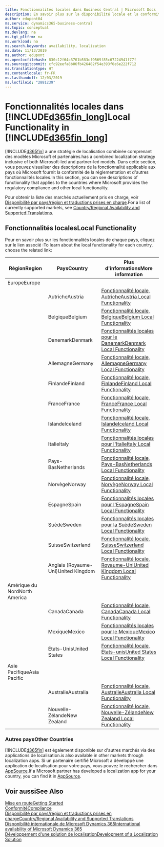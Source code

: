 ```yaml
---
title: Fonctionnalités locales dans Business Central | Microsoft Docs
description: En savoir plus sur la disponibilité locale et la conformité de la réglementation de Dynamics 365 Business Central.
author: edupont04
ms.service: dynamics365-business-central
ms.topic: conceptual
ms.devlang: na
ms.tgt_pltfrm: na
ms.workload: na
ms.search.keywords: availability, localization
ms.date: 11/13/2019
ms.author: edupont
ms.openlocfilehash: 830c12f64c3701b583cf9569f85c67224941f77f
ms.sourcegitcommit: cfc92eefa8b06fb426482f54e393f0e6e222f712
ms.translationtype: HT
ms.contentlocale: fr-FR
ms.lasthandoff: 12/03/2019
ms.locfileid: "2881239"
---
```

# <a name="local-functionality-in-included365fin_longincludesd365fin_long_mdmd"></a><span data-ttu-id="9ba0e-103">Fonctionnalités locales dans [!INCLUDE[d365fin_long](includes/d365fin_long_md.md)]</span><span class="sxs-lookup"><span data-stu-id="9ba0e-103">Local Functionality in [!INCLUDE[d365fin_long](includes/d365fin_long_md.md)]</span></span>
[!INCLUDE[d365fin](includes/d365fin_md.md)] <span data-ttu-id="9ba0e-104">a une stratégie de localisation combinée comprenant des modèles Microsoft et partenaires.</span><span class="sxs-lookup"><span data-stu-id="9ba0e-104">has a combined localization strategy inclusive of both Microsoft-led and partner-led models.</span></span> <span data-ttu-id="9ba0e-105">Dans cette section, vous pouvez visualiser des descriptions de la fonctionnalité applicable aux pays où Microsoft fournit la conformité de la réglementation et d'autres fonctionnalités locales.</span><span class="sxs-lookup"><span data-stu-id="9ba0e-105">In this section, you can see descriptions of functionality that applies to the countries where Microsoft provides the regulatory compliance and other local functionality.</span></span>  

<span data-ttu-id="9ba0e-106">Pour obtenir la liste des marchés actuellement pris en charge, voir [Disponibilité par pays/région et traductions prises en charge](/dynamics365/business-central/dev-itpro/compliance/apptest-countries-and-translations?toc=/dynamics365/business-central/toc.json).</span><span class="sxs-lookup"><span data-stu-id="9ba0e-106">For a list of currently supported markets, see [Country/Regional Availability and Supported Translations](/dynamics365/business-central/dev-itpro/compliance/apptest-countries-and-translations?toc=/dynamics365/business-central/toc.json).</span></span>  

## <a name="local-functionality"></a><span data-ttu-id="9ba0e-107">Fonctionnalités locales</span><span class="sxs-lookup"><span data-stu-id="9ba0e-107">Local Functionality</span></span>
<span data-ttu-id="9ba0e-108">Pour en savoir plus sur les fonctionnalités locales de chaque pays, cliquez sur le lien associé :</span><span class="sxs-lookup"><span data-stu-id="9ba0e-108">To learn about the local functionality for each country, choose the related link:</span></span>

| <span data-ttu-id="9ba0e-109">Région</span><span class="sxs-lookup"><span data-stu-id="9ba0e-109">Region</span></span> | <span data-ttu-id="9ba0e-110">Pays</span><span class="sxs-lookup"><span data-stu-id="9ba0e-110">Country</span></span> | <span data-ttu-id="9ba0e-111">Plus d'informations</span><span class="sxs-lookup"><span data-stu-id="9ba0e-111">More information</span></span> |
| --- | --- |--- |
| <span data-ttu-id="9ba0e-112">Europe</span><span class="sxs-lookup"><span data-stu-id="9ba0e-112">Europe</span></span> |  | |
|        | <span data-ttu-id="9ba0e-113">Autriche</span><span class="sxs-lookup"><span data-stu-id="9ba0e-113">Austria</span></span> | [<span data-ttu-id="9ba0e-114">Fonctionnalité locale, Autriche</span><span class="sxs-lookup"><span data-stu-id="9ba0e-114">Austria Local Functionality</span></span>](localfunctionality/austria/austria-local-functionality.md) |
|        | <span data-ttu-id="9ba0e-115">Belgique</span><span class="sxs-lookup"><span data-stu-id="9ba0e-115">Belgium</span></span> |  [<span data-ttu-id="9ba0e-116">Fonctionnalité locale, Belgique</span><span class="sxs-lookup"><span data-stu-id="9ba0e-116">Belgium Local Functionality</span></span>](localfunctionality/belgium/belgium-local-functionality.md) |
|        | <span data-ttu-id="9ba0e-117">Danemark</span><span class="sxs-lookup"><span data-stu-id="9ba0e-117">Denmark</span></span> | [<span data-ttu-id="9ba0e-118">Fonctionnalités locales pour le Danemark</span><span class="sxs-lookup"><span data-stu-id="9ba0e-118">Denmark Local Functionality</span></span>](localfunctionality/denmark/denmark-local-functionality.md) |
|        | <span data-ttu-id="9ba0e-119">Allemagne</span><span class="sxs-lookup"><span data-stu-id="9ba0e-119">Germany</span></span> | [<span data-ttu-id="9ba0e-120">Fonctionnalité locale, Allemagne</span><span class="sxs-lookup"><span data-stu-id="9ba0e-120">Germany Local Functionality</span></span>](localfunctionality/germany/germany-local-functionality.md) |
|        | <span data-ttu-id="9ba0e-121">Finlande</span><span class="sxs-lookup"><span data-stu-id="9ba0e-121">Finland</span></span> | [<span data-ttu-id="9ba0e-122">Fonctionnalité locale, Finlande</span><span class="sxs-lookup"><span data-stu-id="9ba0e-122">Finland Local Functionality</span></span>](localfunctionality/finland/finland-local-functionality.md) |
|        | <span data-ttu-id="9ba0e-123">France</span><span class="sxs-lookup"><span data-stu-id="9ba0e-123">France</span></span> | [<span data-ttu-id="9ba0e-124">Fonctionnalité locale, France</span><span class="sxs-lookup"><span data-stu-id="9ba0e-124">France Local Functionality</span></span>](localfunctionality/france/france-local-functionality.md) |
|        | <span data-ttu-id="9ba0e-125">Islande</span><span class="sxs-lookup"><span data-stu-id="9ba0e-125">Iceland</span></span> | [<span data-ttu-id="9ba0e-126">Fonctionnalité locale, Islande</span><span class="sxs-lookup"><span data-stu-id="9ba0e-126">Iceland Local Functionality</span></span>](localfunctionality/iceland/iceland-local-functionality.md) |
|        | <span data-ttu-id="9ba0e-127">Italie</span><span class="sxs-lookup"><span data-stu-id="9ba0e-127">Italy</span></span> | [<span data-ttu-id="9ba0e-128">Fonctionnalités locales pour l'Italie</span><span class="sxs-lookup"><span data-stu-id="9ba0e-128">Italy Local Functionality</span></span>](localfunctionality/italy/italy-local-functionality.md) |
|        | <span data-ttu-id="9ba0e-129">Pays-Bas</span><span class="sxs-lookup"><span data-stu-id="9ba0e-129">Netherlands</span></span> | [<span data-ttu-id="9ba0e-130">Fonctionnalité locale, Pays-Bas</span><span class="sxs-lookup"><span data-stu-id="9ba0e-130">Netherlands Local Functionality</span></span>](localfunctionality/netherlands/netherlands-local-functionality.md) |
|        | <span data-ttu-id="9ba0e-131">Norvège</span><span class="sxs-lookup"><span data-stu-id="9ba0e-131">Norway</span></span> | [<span data-ttu-id="9ba0e-132">Fonctionnalité locale, Norvège</span><span class="sxs-lookup"><span data-stu-id="9ba0e-132">Norway Local Functionality</span></span>](localfunctionality/norway/norway-local-functionality.md) |
|        | <span data-ttu-id="9ba0e-133">Espagne</span><span class="sxs-lookup"><span data-stu-id="9ba0e-133">Spain</span></span> | [<span data-ttu-id="9ba0e-134">Fonctionnalités locales pour l'Espagne</span><span class="sxs-lookup"><span data-stu-id="9ba0e-134">Spain Local Functionality</span></span>](localfunctionality/spain/spain-local-functionality.md) |
|        | <span data-ttu-id="9ba0e-135">Suède</span><span class="sxs-lookup"><span data-stu-id="9ba0e-135">Sweden</span></span> | [<span data-ttu-id="9ba0e-136">Fonctionnalités locales pour la Suède</span><span class="sxs-lookup"><span data-stu-id="9ba0e-136">Sweden Local Functionality</span></span>](localfunctionality/sweden/sweden-local-functionality.md) |
|        | <span data-ttu-id="9ba0e-137">Suisse</span><span class="sxs-lookup"><span data-stu-id="9ba0e-137">Switzerland</span></span> | [<span data-ttu-id="9ba0e-138">Fonctionnalité locale, Suisse</span><span class="sxs-lookup"><span data-stu-id="9ba0e-138">Switzerland Local Functionality</span></span>](localfunctionality/switzerland/switzerland-local-functionality.md) |
|        | <span data-ttu-id="9ba0e-139">Anglais (Royaume-Uni)</span><span class="sxs-lookup"><span data-stu-id="9ba0e-139">United Kingdom</span></span> | [<span data-ttu-id="9ba0e-140">Fonctionnalité locale, Royaume-Uni</span><span class="sxs-lookup"><span data-stu-id="9ba0e-140">United Kingdom Local Functionality</span></span>](localfunctionality/unitedkingdom/united-kingdom-local-functionality.md) |
| <span data-ttu-id="9ba0e-141">Amérique du Nord</span><span class="sxs-lookup"><span data-stu-id="9ba0e-141">North America</span></span> |       |  |
|        | <span data-ttu-id="9ba0e-142">Canada</span><span class="sxs-lookup"><span data-stu-id="9ba0e-142">Canada</span></span>|[<span data-ttu-id="9ba0e-143">Fonctionnalité locale, Canada</span><span class="sxs-lookup"><span data-stu-id="9ba0e-143">Canada Local Functionality</span></span>](localfunctionality/canada/canada-local-functionality.md) |
|        | <span data-ttu-id="9ba0e-144">Mexique</span><span class="sxs-lookup"><span data-stu-id="9ba0e-144">Mexico</span></span> | [<span data-ttu-id="9ba0e-145">Fonctionnalités locales pour le Mexique</span><span class="sxs-lookup"><span data-stu-id="9ba0e-145">Mexico Local Functionality</span></span>](localfunctionality/mexico/mexico-local-functionality.md) |
|        | <span data-ttu-id="9ba0e-146">États-Unis</span><span class="sxs-lookup"><span data-stu-id="9ba0e-146">United States</span></span>|[<span data-ttu-id="9ba0e-147">Fonctionnalité locale, États-unis</span><span class="sxs-lookup"><span data-stu-id="9ba0e-147">United States Local Functionality</span></span>](localfunctionality/unitedstates/united-states-local-functionality.md) |
| <span data-ttu-id="9ba0e-148">Asie Pacifique</span><span class="sxs-lookup"><span data-stu-id="9ba0e-148">Asia Pacific</span></span> |       |  |
|        | <span data-ttu-id="9ba0e-149">Australie</span><span class="sxs-lookup"><span data-stu-id="9ba0e-149">Australia</span></span> | [<span data-ttu-id="9ba0e-150">Fonctionnalité locale, Australie</span><span class="sxs-lookup"><span data-stu-id="9ba0e-150">Australia Local Functionality</span></span>](localfunctionality/australia/australia-local-functionality.md) |
|        | <span data-ttu-id="9ba0e-151">Nouvelle-Zélande</span><span class="sxs-lookup"><span data-stu-id="9ba0e-151">New Zealand</span></span> | [<span data-ttu-id="9ba0e-152">Fonctionnalité locale, Nouvelle-Zélande</span><span class="sxs-lookup"><span data-stu-id="9ba0e-152">New Zealand Local Functionality</span></span>](localfunctionality/newzealand/new-zealand-local-functionality.md) |

### <a name="other-countries"></a><span data-ttu-id="9ba0e-153">Autres pays</span><span class="sxs-lookup"><span data-stu-id="9ba0e-153">Other Countries</span></span>
[!INCLUDE[d365fin](includes/d365fin_md.md)] <span data-ttu-id="9ba0e-154">est également disponible sur d'autres marchés via des applications de localisation.</span><span class="sxs-lookup"><span data-stu-id="9ba0e-154">is also available in other markets through localization apps.</span></span> <span data-ttu-id="9ba0e-155">Si un partenaire certifié Microsoft a développé une application de localisation pour votre pays, vous pouvez le rechercher dans [AppSource](https://appsource.microsoft.com/product/dynamics-365-business-central/).</span><span class="sxs-lookup"><span data-stu-id="9ba0e-155">If a Microsoft partner has developed a localization app for your country, you can find it in [AppSource](https://appsource.microsoft.com/product/dynamics-365-business-central/).</span></span>

## <a name="see-also"></a><span data-ttu-id="9ba0e-156">Voir aussi</span><span class="sxs-lookup"><span data-stu-id="9ba0e-156">See Also</span></span>
[<span data-ttu-id="9ba0e-157">Mise en route</span><span class="sxs-lookup"><span data-stu-id="9ba0e-157">Getting Started</span></span>](product-get-started.md)  
[<span data-ttu-id="9ba0e-158">Conformité</span><span class="sxs-lookup"><span data-stu-id="9ba0e-158">Compliance</span></span>](compliance/compliance-overview.md)  
[<span data-ttu-id="9ba0e-159">Disponibilité par pays/région et traductions prises en charge</span><span class="sxs-lookup"><span data-stu-id="9ba0e-159">Country/Regional Availability and Supported Translations</span></span>](/dynamics365/business-central/dev-itpro/compliance/apptest-countries-and-translations?toc=/dynamics365/business-central/toc.json)  
[<span data-ttu-id="9ba0e-160">Disponibilité internationale de Microsoft Dynamics 365</span><span class="sxs-lookup"><span data-stu-id="9ba0e-160">International availability of Microsoft Dynamics 365</span></span>](/dynamics365/get-started/availability)  
[<span data-ttu-id="9ba0e-161">Développement d'une solution de localisation</span><span class="sxs-lookup"><span data-stu-id="9ba0e-161">Development of a Localization Solution</span></span>](/dynamics365/business-central/dev-itpro/developer/readiness/readiness-develop-localization)  
